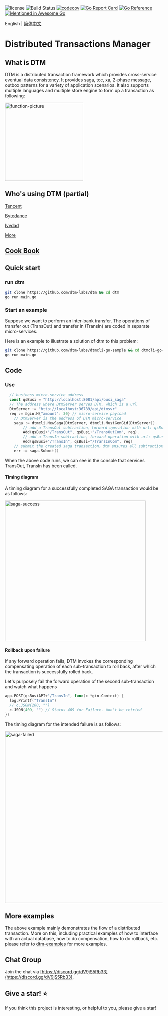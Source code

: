 ![license](https://img.shields.io/github/license/dtm-labs/dtm)
![Build Status](https://github.com/dtm-labs/dtm/actions/workflows/tests.yml/badge.svg?branch=main)
[![codecov](https://codecov.io/gh/dtm-labs/dtm/branch/main/graph/badge.svg?token=UKKEYQLP3F)](https://codecov.io/gh/dtm-labs/dtm)
[![Go Report Card](https://goreportcard.com/badge/github.com/dtm-labs/dtm)](https://goreportcard.com/report/github.com/dtm-labs/dtm)
[![Go Reference](https://pkg.go.dev/badge/github.com/dtm-labs/dtm.svg)](https://pkg.go.dev/github.com/dtm-labs/dtm)
[![Mentioned in Awesome Go](https://awesome.re/mentioned-badge-flat.svg)](https://github.com/avelino/awesome-go#database)

English | [简体中文](https://github.com/dtm-labs/dtm/blob/main/helper/README-cn.md)

# Distributed Transactions Manager

## What is DTM

DTM is a distributed transaction framework which provides cross-service eventual data consistency. It provides saga, tcc, xa, 2-phase message, outbox patterns for a variety of application scenarios. It also supports multiple languages and multiple store engine to form up a transaction as following:

<img alt="function-picture" src="https://en.dtm.pub/assets/function.7d5618f8.png" height=250 />

## Who's using DTM (partial)

[Tencent](https://en.dtm.pub/other/using.html#tencent)

[Bytedance](https://en.dtm.pub/other/using.html#bytedance)

[Ivydad](https://en.dtm.pub/other/using.html#ivydad)

[More](https://en.dtm.pub/other/using.html)

## [Cook Book](https://en.dtm.pub)

## Quick start

### run dtm

``` bash
git clone https://github.com/dtm-labs/dtm && cd dtm
go run main.go
```

### Start an example
Suppose we want to perform an inter-bank transfer. The operations of transfer out (TransOut) and transfer in (TransIn) are coded in separate micro-services.

Here is an example to illustrate a solution of dtm to this problem:

``` bash
git clone https://github.com/dtm-labs/dtmcli-go-sample && cd dtmcli-go-sample
go run main.go
```

## Code

### Use
``` go
  // business micro-service address
  const qsBusi = "http://localhost:8081/api/busi_saga"
  // The address where DtmServer serves DTM, which is a url
  DtmServer := "http://localhost:36789/api/dtmsvr"
  req := &gin.H{"amount": 30} // micro-service payload
	// DtmServer is the address of DTM micro-service
	saga := dtmcli.NewSaga(DtmServer, dtmcli.MustGenGid(DtmServer)).
		// add a TransOut subtraction，forward operation with url: qsBusi+"/TransOut", reverse compensation operation with url: qsBusi+"/TransOutCom"
		Add(qsBusi+"/TransOut", qsBusi+"/TransOutCom", req).
		// add a TransIn subtraction, forward operation with url: qsBusi+"/TransIn", reverse compensation operation with url: qsBusi+"/TransInCom"
		Add(qsBusi+"/TransIn", qsBusi+"/TransInCom", req)
	// submit the created saga transaction，dtm ensures all subtractions either complete or get revoked
	err := saga.Submit()
```

When the above code runs, we can see in the console that services TransOut, TransIn has been called.

#### Timing diagram
A timing diagram for a successfully completed SAGA transaction would be as follows:

<img alt="saga-success" src="https://en.dtm.pub/assets/saga_normal.59a75c01.jpg" height=450/>

#### Rollback upon failure
If any forward operation fails, DTM invokes the corresponding compensating operation of each sub-transaction to roll back, after which the transaction is successfully rolled back.

Let's purposely fail the forward operation of the second sub-transaction and watch what happens

``` go
app.POST(qsBusiAPI+"/TransIn", func(c *gin.Context) {
  log.Printf("TransIn")
  // c.JSON(200, "")
  c.JSON(409, "") // Status 409 for Failure. Won't be retried
})
```

The timing diagram for the intended failure is as follows:

<img alt="saga-failed" src="https://en.dtm.pub/assets/saga_rollback.7989c866.jpg" height=550>

## More examples

The above example mainly demonstrates the flow of a distributed transaction. More on this, including practical examples of how to interface with an actual database, how to do compensation, how to do rollback, etc. please refer to [dtm-examples](https://github.com/dtm-labs/dtm-examples) for more examples.

## Chat Group

Join the chat via [https://discord.gg/dV9jS5Rb33](https://discord.gg/dV9jS5Rb33).

## Give a star! ⭐

If you think this project is interesting, or helpful to you, please give a star!
